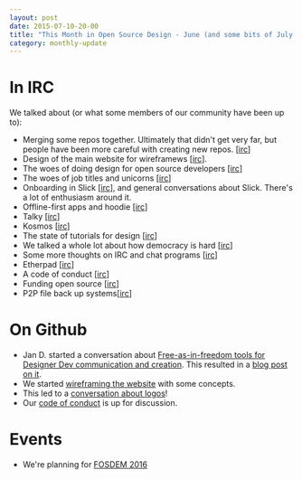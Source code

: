 ```yaml
---
layout: post
date: 2015-07-10-20-00
title: "This Month in Open Source Design - June (and some bits of July and May)"
category: monthly-update
---
```


# In IRC

We talked about (or what some members of our community have been up to):

* Merging some repos together. Ultimately that didn't get very far, but people have been more careful with creating new repos. [[irc](https://botbot.me/freenode/opensourcedesign/2015-05-18/?msg=39486383&page=2)]
* Design of the main website for wireframews [[irc](https://botbot.me/freenode/opensourcedesign/2015-05-18/?msg=39486383&page=2)].
* The woes of doing design for open source developers [[irc](https://github.com/opensourcedesign/opensourcedesign.github.io/issues/18)]
* The woes of job titles and unicorns [[irc](https://botbot.me/freenode/opensourcedesign/2015-05-23/?msg=39967391&page=1)]
* Onboarding in Slick [[irc](https://botbot.me/freenode/opensourcedesign/2015-05-23/?msg=39984519&page=2)], and general conversations about Slick. There's a lot of enthusiasm around it.
* Offline-first apps and hoodie [[irc](https://botbot.me/freenode/opensourcedesign/2015-05-25/?msg=40069142&page=1)]
* Talky [[irc](https://botbot.me/freenode/opensourcedesign/2015-06-02/?msg=40760040&page=1)]
* Kosmos [[irc](https://botbot.me/freenode/opensourcedesign/2015-06-08/?msg=41247099&page=1)]
* The state of tutorials for design [[irc](https://botbot.me/freenode/opensourcedesign/2015-06-08/?msg=41268491&page=2)]
* We talked a whole lot about how democracy is hard [[irc](https://botbot.me/freenode/opensourcedesign/2015-06-10/?msg=41469276&page=1)]
* Some more thoughts on IRC and chat programs [[irc](https://botbot.me/freenode/opensourcedesign/2015-06-11/?msg=41584415&page=1)]
* Etherpad [[irc](https://botbot.me/freenode/opensourcedesign/2015-06-11/?msg=41584415&page=1)]
* A code of conduct [[irc](https://botbot.me/freenode/opensourcedesign/2015-06-11/?msg=41584415&page=1)]
* Funding open source [[irc](https://botbot.me/freenode/opensourcedesign/2015-07-03/?msg=43599602&page=1)]
* P2P file back up systems[[irc](http://opensourcedesign.net/events/design/hack/meeting/2015/01/30/fosdem.html)]

# On Github

* Jan D. started a conversation about [Free-as-in-freedom tools for Designer Dev communication and creation](https://github.com/opensourcedesign/resources/issues/16). This resulted in a [blog post on it](http://opensourcedesign.net/2015/05/23/TextbasedToolsForDesigners.html).
* We started [wireframing the website](https://github.com/opensourcedesign/opensourcedesign.github.io/issues/17) with some concepts.
* This led to a [conversation about logos](https://github.com/opensourcedesign/opensourcedesign.github.io/issues/18)!
* Our [code of conduct](https://github.com/opensourcedesign/opensourcedesign.github.io/blob/bnvk/code-of-conduct/code-of-conduct.md) is up for discussion.

# Events

* We're planning for [FOSDEM 2016](http://opensourcedesign.net/events/design/hack/meeting/2015/01/30/fosdem.html)
